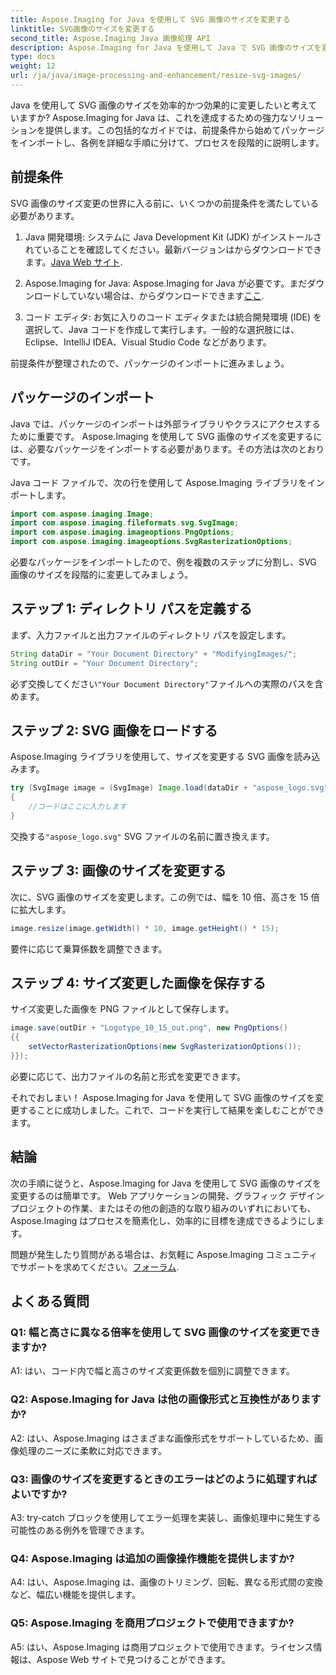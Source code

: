 ```yaml
---
title: Aspose.Imaging for Java を使用して SVG 画像のサイズを変更する
linktitle: SVG画像のサイズを変更する
second_title: Aspose.Imaging Java 画像処理 API
description: Aspose.Imaging for Java を使用して Java で SVG 画像のサイズを変更する方法を学びます。効率的な画像処理のためのステップバイステップのガイド。
type: docs
weight: 12
url: /ja/java/image-processing-and-enhancement/resize-svg-images/
---
```

Java を使用して SVG 画像のサイズを効率的かつ効果的に変更したいと考えていますか? Aspose.Imaging for Java は、これを達成するための強力なソリューションを提供します。この包括的なガイドでは、前提条件から始めてパッケージをインポートし、各例を詳細な手順に分けて、プロセスを段階的に説明します。

## 前提条件

SVG 画像のサイズ変更の世界に入る前に、いくつかの前提条件を満たしている必要があります。

1.  Java 開発環境: システムに Java Development Kit (JDK) がインストールされていることを確認してください。最新バージョンはからダウンロードできます。[Java Web サイト](https://www.oracle.com/java/technologies/javase-downloads).

2. Aspose.Imaging for Java: Aspose.Imaging for Java が必要です。まだダウンロードしていない場合は、からダウンロードできます[ここ](https://releases.aspose.com/imaging/java/).

3. コード エディタ: お気に入りのコード エディタまたは統合開発環境 (IDE) を選択して、Java コードを作成して実行します。一般的な選択肢には、Eclipse、IntelliJ IDEA、Visual Studio Code などがあります。

前提条件が整理されたので、パッケージのインポートに進みましょう。

## パッケージのインポート

Java では、パッケージのインポートは外部ライブラリやクラスにアクセスするために重要です。 Aspose.Imaging を使用して SVG 画像のサイズを変更するには、必要なパッケージをインポートする必要があります。その方法は次のとおりです。

Java コード ファイルで、次の行を使用して Aspose.Imaging ライブラリをインポートします。

```java
import com.aspose.imaging.Image;
import com.aspose.imaging.fileformats.svg.SvgImage;
import com.aspose.imaging.imageoptions.PngOptions;
import com.aspose.imaging.imageoptions.SvgRasterizationOptions;
```

必要なパッケージをインポートしたので、例を複数のステップに分割し、SVG 画像のサイズを段階的に変更してみましょう。


## ステップ 1: ディレクトリ パスを定義する

まず、入力ファイルと出力ファイルのディレクトリ パスを設定します。

```java
String dataDir = "Your Document Directory" + "ModifyingImages/";
String outDir = "Your Document Directory";
```

必ず交換してください`"Your Document Directory"`ファイルへの実際のパスを含めます。

## ステップ 2: SVG 画像をロードする

Aspose.Imaging ライブラリを使用して、サイズを変更する SVG 画像を読み込みます。

```java
try (SvgImage image = (SvgImage) Image.load(dataDir + "aspose_logo.svg"))
{
    //コードはここに入力します
}
```

交換する`"aspose_logo.svg"` SVG ファイルの名前に置き換えます。

## ステップ 3: 画像のサイズを変更する

次に、SVG 画像のサイズを変更します。この例では、幅を 10 倍、高さを 15 倍に拡大します。

```java
image.resize(image.getWidth() * 10, image.getHeight() * 15);
```

要件に応じて乗算係数を調整できます。

## ステップ 4: サイズ変更した画像を保存する

サイズ変更した画像を PNG ファイルとして保存します。

```java
image.save(outDir + "Logotype_10_15_out.png", new PngOptions()
{{
    setVectorRasterizationOptions(new SvgRasterizationOptions());
}});
```

必要に応じて、出力ファイルの名前と形式を変更できます。

それでおしまい！ Aspose.Imaging for Java を使用して SVG 画像のサイズを変更することに成功しました。これで、コードを実行して結果を楽しむことができます。

## 結論

次の手順に従うと、Aspose.Imaging for Java を使用して SVG 画像のサイズを変更するのは簡単です。 Web アプリケーションの開発、グラフィック デザイン プロジェクトの作業、またはその他の創造的な取り組みのいずれにおいても、Aspose.Imaging はプロセスを簡素化し、効率的に目標を達成できるようにします。

問題が発生したり質問がある場合は、お気軽に Aspose.Imaging コミュニティでサポートを求めてください。[フォーラム](https://forum.aspose.com/).

## よくある質問

### Q1: 幅と高さに異なる倍率を使用して SVG 画像のサイズを変更できますか?

A1: はい、コード内で幅と高さのサイズ変更係数を個別に調整できます。

### Q2: Aspose.Imaging for Java は他の画像形式と互換性がありますか?

A2: はい、Aspose.Imaging はさまざまな画像形式をサポートしているため、画像処理のニーズに柔軟に対応できます。

### Q3: 画像のサイズを変更するときのエラーはどのように処理すればよいですか?

A3: try-catch ブロックを使用してエラー処理を実装し、画像処理中に発生する可能性のある例外を管理できます。

### Q4: Aspose.Imaging は追加の画像操作機能を提供しますか?

A4: はい、Aspose.Imaging は、画像のトリミング、回転、異なる形式間の変換など、幅広い機能を提供します。

### Q5: Aspose.Imaging を商用プロジェクトで使用できますか?

A5: はい、Aspose.Imaging は商用プロジェクトで使用できます。ライセンス情報は、Aspose Web サイトで見つけることができます。